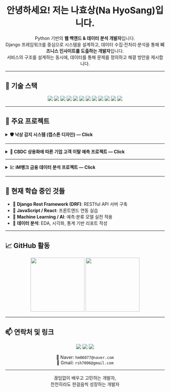 <h1 align="center"> 안녕하세요! 저는 나효상(Na HyoSang)입니다.</h1>

<p align="center">
 Python 기반의 <strong>웹 백엔드 & 데이터 분석 개발자</strong>입니다.<br>
 Django 프레임워크를 중심으로 시스템을 설계하고,  
 데이터 수집·전처리·분석을 통해 <strong>비즈니스 인사이트를 도출하는 개발자</strong>입니다.<br>
 서비스의 구조를 설계하는 동시에, 데이터를 통해 문제를 정의하고 해결 방안을 제시합니다.
</p>

---

## 🔧 기술 스택

<p align="center">
  <img src="https://img.shields.io/badge/Python-3776AB?style=for-the-badge&logo=python&logoColor=white" />
  <img src="https://img.shields.io/badge/Django-092E20?style=for-the-badge&logo=django&logoColor=white" />
  <img src="https://img.shields.io/badge/HTML5-E34F26?style=for-the-badge&logo=html5&logoColor=white" />
  <img src="https://img.shields.io/badge/CSS3-1572B6?style=for-the-badge&logo=css3&logoColor=white" />
  <img src="https://img.shields.io/badge/Pandas-150458?style=for-the-badge&logo=pandas&logoColor=white" />
  <img src="https://img.shields.io/badge/Numpy-013243?style=for-the-badge&logo=numpy&logoColor=white" />
  <img src="https://img.shields.io/badge/Scikit--Learn-F7931E?style=for-the-badge&logo=scikit-learn&logoColor=white" />
  <img src="https://img.shields.io/badge/Matplotlib-11557C?style=for-the-badge&logo=plotly&logoColor=white" />
  <img src="https://img.shields.io/badge/Git-F05032?style=for-the-badge&logo=git&logoColor=white" />
  <img src="https://img.shields.io/badge/GitHub-181717?style=for-the-badge&logo=github&logoColor=white" />
  <img src="https://img.shields.io/badge/VSCode-007ACC?style=for-the-badge&logo=visualstudiocode&logoColor=white" />
  <img src="https://img.shields.io/badge/Postman-FF6C37?style=for-the-badge&logo=postman&logoColor=white" />
</p>

---

## 📌 주요 프로젝트

<details>
<summary><b>🛡 낙상 감지 시스템 (캡스톤 디자인) — Click</b></summary>

> **실시간 영상 분석 기반 고령자 낙상 감지 및 알림 시스템**

- 🧠 GRU 모델과 MediaPipe를 활용한 자세 인식 및 위험 판단  
- 📡 Django 기반 WebSocket 실시간 알림 기능 구현  
- 📹 OpenCV 스트리밍 및 낙상 발생 위치 추출  
- 🧩 아키텍처: Django 서버 + OpenPose 영상 분석 + UI 출력

</details>

---

<details>
<summary><b>🏦 CBDC 상용화에 따른 기업 고객 이탈 예측 프로젝트 — Click</b></summary>

<p align="center">
  <img src="https://img.shields.io/badge/Project-iM%20Digital%20Banker%20Academy%206기-blue?style=flat-square" />
  <img src="https://img.shields.io/badge/Field-FinTech%20%7C%20Machine%20Learning-brightgreen?style=flat-square" />
  <img src="https://img.shields.io/badge/Tools-Python%20%7C%20Pandas%20%7C%20XGBoost%20%7C%20LightGBM-lightgrey?style=flat-square" />
</p>

> **CBDC(중앙은행 디지털화폐) 상용화에 따라 기업 고객의 이탈 가능성을 예측하고 대응 전략을 제시한 머신러닝 프로젝트**

📅 **기간:** 2025.09 – 2025.10  
👥 **팀명:** 4INT (포인트)  
🎓 **참여 과정:** iM Digital Banker Academy 6기  

#### 💡 핵심 내용
- iM뱅크 기업 거래 데이터를 기반으로 **CBDC 도입 시 잠재적 이탈 고객 예측**
- **로지스틱 회귀 / XGBoost / LightGBM** 모델을 활용한 예측 분석  
- **디지털 이용률**, **예대율**, **외환 비중** 등 주요 파생변수 생성 및 중요도 분석  
- 결과 기반으로 업종별 **이탈 위험도 시각화** 및 **리텐션 전략 제안**

#### 📈 주요 인사이트
| 구분 | 결과 |
|------|------|
| 💻 디지털 친화형 기업 | CBDC 전환 시 이탈 확률↑ |
| 💰 예금 의존형 기업 | 유동성 이탈 리스크↑ |
| 🏭 전통 산업군 | 디지털 적응도 낮음 → 보존 전략 필요 |

</details>

---

<details>
<summary><b>💹 iM뱅크 금융 데이터 분석 프로젝트 — Click</b></summary>

<p align="center">
  <img src="https://img.shields.io/badge/Project-iM%20Digital%20Banker%20Academy%206기-blue?style=flat-square" />
  <img src="https://img.shields.io/badge/Field-Financial%20Data%20Analysis-brightgreen?style=flat-square" />
  <img src="https://img.shields.io/badge/Tools-Python%20%7C%20Pandas%20%7C%20SciPy%20%7C%20Seaborn-lightgrey?style=flat-square" />
</p>

> **기업 고객의 금융행동 데이터를 기반으로 수익성·디지털 전환·상품 전략을 분석**

📅 **기간:** 2025.08 - 2025.09
🎯 **목표:** 업종·지역·등급별 금융행동 차이를 정량 분석하여  
은행의 수익성과 여신 전략 수립에 인사이트 제공

#### 📊 핵심 분석 포인트
| 분석 주제 | 주요 결과 |
|------------|------------|
| 💻 디지털 전환 | 디지털 이용률↑ → 예대마진↓ |
| 💰 상품 다양성 | 보유 상품 다양성↑ → 수익성↑ |
| 🧭 고객 세그먼트 | “VIP ≠ 고마진 고객” (단순 등급 관리의 한계) |

</details>

---

## 🌱 현재 학습 중인 것들
- 🔷 **Django Rest Framework (DRF)**: RESTful API 서버 구축  
- 🔷 **JavaScript / React**: 프론트엔드 연동 실습  
- 🔷 **Machine Learning / AI**: 예측·분류 모델 실전 적용  
- 🔷 **데이터 분석**: EDA, 시각화, 통계 기반 리포트 작성  

---

## 📈 GitHub 활동

<p align="center">
  <img src="https://github-readme-stats.vercel.app/api?username=TimePise&show_icons=true&theme=tokyonight" height="170" />
  <img src="https://github-readme-stats.vercel.app/api/top-langs/?username=TimePise&layout=compact&theme=tokyonight" height="170" />
</p>

---

## 📫 연락처 및 링크

<p align="center">
  <a href="mailto:hm06077@naver.com"><img src="https://img.shields.io/badge/NaverMail-03C75A?style=for-the-badge&logo=naver&logoColor=white" /></a>
  <a href="mailto:rsh7006@gmail.com"><img src="https://img.shields.io/badge/Gmail-D14836?style=for-the-badge&logo=gmail&logoColor=white" /></a>
  <a href="https://github.com/TimePise"><img src="https://img.shields.io/badge/GitHub_Profile-181717?style=for-the-badge&logo=github&logoColor=white" /></a>
</p>

<p align="center">
  📩 Naver: <code>hm06077@naver.com</code> <br>
  📩 Gmail: <code>rsh7006@gmail.com</code>
</p>

---

<p align="center">
끊임없이 배우고 고민하는 개발자,<br />
천천히라도 한걸음씩 성장하는 개발자
</p>
